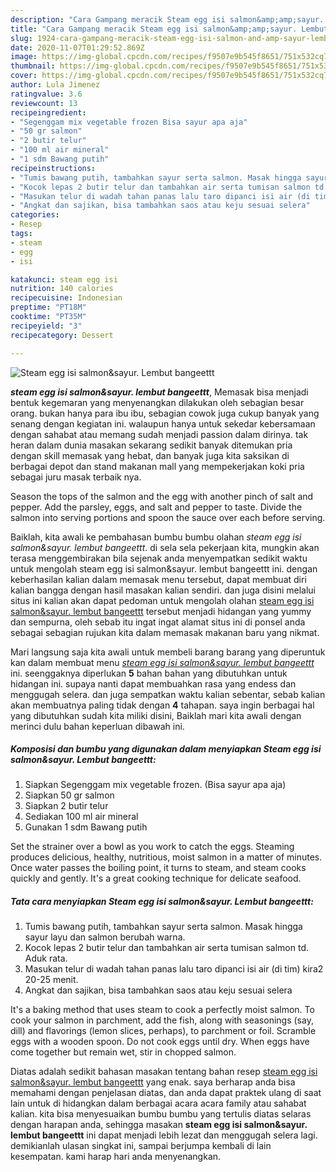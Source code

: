 ```yaml
---
description: "Cara Gampang meracik Steam egg isi salmon&amp;amp;sayur. Lembut bangeettt Lezat"
title: "Cara Gampang meracik Steam egg isi salmon&amp;amp;sayur. Lembut bangeettt Lezat"
slug: 1924-cara-gampang-meracik-steam-egg-isi-salmon-and-amp-sayur-lembut-bangeettt-lezat
date: 2020-11-07T01:29:52.869Z
image: https://img-global.cpcdn.com/recipes/f9507e9b545f8651/751x532cq70/steam-egg-isi-salmonsayur-lembut-bangeettt-foto-resep-utama.jpg
thumbnail: https://img-global.cpcdn.com/recipes/f9507e9b545f8651/751x532cq70/steam-egg-isi-salmonsayur-lembut-bangeettt-foto-resep-utama.jpg
cover: https://img-global.cpcdn.com/recipes/f9507e9b545f8651/751x532cq70/steam-egg-isi-salmonsayur-lembut-bangeettt-foto-resep-utama.jpg
author: Lula Jimenez
ratingvalue: 3.6
reviewcount: 13
recipeingredient:
- "Segenggam mix vegetable frozen Bisa sayur apa aja"
- "50 gr salmon"
- "2 butir telur"
- "100 ml air mineral"
- "1 sdm Bawang putih"
recipeinstructions:
- "Tumis bawang putih, tambahkan sayur serta salmon. Masak hingga sayur layu dan salmon berubah warna."
- "Kocok lepas 2 butir telur dan tambahkan air serta tumisan salmon td. Aduk rata."
- "Masukan telur di wadah tahan panas lalu taro dipanci isi air (di tim) kira2 20-25 menit."
- "Angkat dan sajikan, bisa tambahkan saos atau keju sesuai selera"
categories:
- Resep
tags:
- steam
- egg
- isi

katakunci: steam egg isi 
nutrition: 140 calories
recipecuisine: Indonesian
preptime: "PT18M"
cooktime: "PT35M"
recipeyield: "3"
recipecategory: Dessert

---
```



![Steam egg isi salmon&amp;sayur. Lembut bangeettt](https://img-global.cpcdn.com/recipes/f9507e9b545f8651/751x532cq70/steam-egg-isi-salmonsayur-lembut-bangeettt-foto-resep-utama.jpg)

<b><i>steam egg isi salmon&amp;sayur. lembut bangeettt</i></b>, Memasak bisa menjadi bentuk kegemaran yang menyenangkan dilakukan oleh sebagian besar orang. bukan hanya para ibu ibu, sebagian cowok juga cukup banyak yang senang dengan kegiatan ini. walaupun hanya untuk sekedar kebersamaan dengan sahabat atau memang sudah menjadi passion dalam dirinya. tak heran dalam dunia masakan sekarang sedikit banyak ditemukan pria dengan skill memasak yang hebat, dan banyak juga kita saksikan di berbagai depot dan stand makanan mall yang mempekerjakan koki pria sebagai juru masak terbaik nya.

Season the tops of the salmon and the egg with another pinch of salt and pepper. Add the parsley, eggs, and salt and pepper to taste. Divide the salmon into serving portions and spoon the sauce over each before serving.

Baiklah, kita awali ke pembahasan bumbu bumbu olahan <i>steam egg isi salmon&amp;sayur. lembut bangeettt</i>. di sela sela pekerjaan kita, mungkin akan terasa menggembirakan bila sejenak anda menyempatkan sedikit waktu untuk mengolah steam egg isi salmon&amp;sayur. lembut bangeettt ini. dengan keberhasilan kalian dalam memasak menu tersebut, dapat membuat diri kalian bangga dengan hasil masakan kalian sendiri. dan juga disini melalui situs ini kalian akan dapat pedoman untuk mengolah olahan <u>steam egg isi salmon&amp;sayur. lembut bangeettt</u> tersebut menjadi hidangan yang yummy dan sempurna, oleh sebab itu ingat ingat alamat situs ini di ponsel anda sebagai sebagian rujukan kita dalam memasak makanan baru yang nikmat.


Mari langsung saja kita awali untuk membeli barang barang yang diperuntuk kan dalam membuat menu <u><i>steam egg isi salmon&amp;sayur. lembut bangeettt</i></u> ini. seenggaknya diperlukan <b>5</b> bahan bahan yang dibutuhkan untuk hidangan ini. supaya nanti dapat membuahkan rasa yang endess dan menggugah selera. dan juga sempatkan waktu kalian sebentar, sebab kalian akan membuatnya paling tidak dengan <b>4</b> tahapan. saya ingin berbagai hal yang dibutuhkan sudah kita miliki disini, Baiklah mari kita awali dengan merinci dulu bahan keperluan dibawah ini.

<!--inarticleads1-->

##### Komposisi dan bumbu yang digunakan dalam menyiapkan Steam egg isi salmon&amp;sayur. Lembut bangeettt:

1. Siapkan Segenggam mix vegetable frozen. (Bisa sayur apa aja)
1. Siapkan 50 gr salmon
1. Siapkan 2 butir telur
1. Sediakan 100 ml air mineral
1. Gunakan 1 sdm Bawang putih


Set the strainer over a bowl as you work to catch the eggs. Steaming produces delicious, healthy, nutritious, moist salmon in a matter of minutes. Once water passes the boiling point, it turns to steam, and steam cooks quickly and gently. It&#39;s a great cooking technique for delicate seafood. 

<!--inarticleads2-->

##### Tata cara menyiapkan Steam egg isi salmon&amp;sayur. Lembut bangeettt:

1. Tumis bawang putih, tambahkan sayur serta salmon. Masak hingga sayur layu dan salmon berubah warna.
1. Kocok lepas 2 butir telur dan tambahkan air serta tumisan salmon td. Aduk rata.
1. Masukan telur di wadah tahan panas lalu taro dipanci isi air (di tim) kira2 20-25 menit.
1. Angkat dan sajikan, bisa tambahkan saos atau keju sesuai selera


It&#39;s a baking method that uses steam to cook a perfectly moist salmon. To cook your salmon in parchment, add the fish, along with seasonings (say, dill) and flavorings (lemon slices, perhaps), to parchment or foil. Scramble eggs with a wooden spoon. Do not cook eggs until dry. When eggs have come together but remain wet, stir in chopped salmon. 

Diatas adalah sedikit bahasan masakan tentang bahan resep <u>steam egg isi salmon&amp;sayur. lembut bangeettt</u> yang enak. saya berharap anda bisa memahami dengan penjelasan diatas, dan anda dapat praktek ulang di saat lain untuk di hidangkan dalam berbagai acara acara family atau sahabat kalian. kita bisa menyesuaikan bumbu bumbu yang tertulis diatas selaras dengan harapan anda, sehingga masakan <b>steam egg isi salmon&amp;sayur. lembut bangeettt</b> ini dapat menjadi lebih lezat dan menggugah selera lagi. demikianlah ulasan singkat ini, sampai berjumpa kembali di lain kesempatan. kami harap hari anda menyenangkan.
